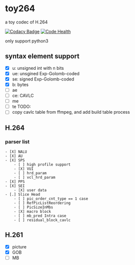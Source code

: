 # toy264

a toy codec of H.264

[![Codacy Badge](https://api.codacy.com/project/badge/Grade/bff5541c1efc49ae9847e813ccd7c774)](https://www.codacy.com/app/lujing-zui/toy264?utm_source=github.com&amp;utm_medium=referral&amp;utm_content=liuyang1/toy264&amp;utm_campaign=Badge_Grade)
[![Code Health](https://landscape.io/github/liuyang1/toy264/master/landscape.svg?style=flat)](https://landscape.io/github/liuyang1/toy264/master)

only support python3

## syntax element support

- [X] u: unsigned int with n bits
- [X] ue: unsgined Exp-Golomb-coded
- [X] se: signed Exp-Golomb-coded
- [X] b: bytes
- [ ] ae
- [ ] ce: CAVLC
- [ ] me
- [ ] te
TODO:
- [ ] copy cavlc table from ffmpeg, and add build table process

## H.264
### parser list

```
- [X] NALU
- [X] AU
- [X] SPS
    - [ ] high profile support
    - [X] VUI
    - [ ] hrd_param
    - [ ] vcl_hrd_param
- [X] PPS
- [X] SEI
    - [X] user data
- [.] Slice Head
    - [ ] pic_order_cnt_type == 1 case
    - [ ] RefPicListReordering
    - [ ] PicSizeInMbs
    - [X] macro block
    - [ ] mb_pred Intra case
    - [ ] residual_block_cavlc
 ```

## H.261

- [X] picture
- [X] GOB
- [ ] MB
